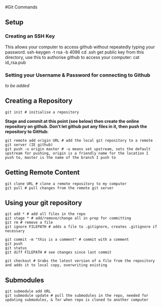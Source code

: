 #Git Commands

## Setup
### Creating an SSH Key
This allows your computer to access github without repeatedly typing your password.
	ssh-keygen -t rsa -b 4096
	cd .ssh
get public key from this directory, use this to authorise github to access your computer:
	cat id_rsa.pub
### Setting your Username & Password for connecting to Github
_to be added_

## Creating a Repository
	git init # initialise a repository

**Stage and commit at this point (see below) then create the online repository on github. Don't let github put any files in it, then push the repository to GitHub:**

	git remote add origin URL # add the local git repository to a remote git server (IE github)
	git push -u origin master # -u means set upstream, sets the default upstream for pushing, origin is a friendly name for the location I push to, master is the name of the branch I push to

## Getting Remote Content
	git clone URL # clone a remote repository to my computer
	git pull # pull changes from the remote git server

## Using your git repository
	git add * # add all files in the repo
	git stage * # add/remove/change all in prep for committing
	git rm # remove a file
	git ignore FILEPATH # adds a file to .gitignore, creates .gitignore if necessary

	git commit -m "this is a comment" # commit with a comment
	git push
	git status
	git diff FILEPATH # see changes since last commit

	git checkout # Grabs the latest version of a file from the repository and adds it to local copy, overwriting existing

## Submodules
	git submodule add URL
	git submodule update # pull the submodules in the repo, needed for updating submodules, & for when repo is cloned to another computer

